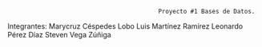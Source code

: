                                               Proyecto #1 Bases de Datos.

Integrantes:
            Marycruz Céspedes Lobo
            Luis Martínez Ramírez
            Leonardo Pérez Díaz
            Steven Vega Zúñiga
